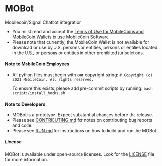 # MOBot

Mobilecoin/Signal Chatbot integration

* You must read and accept the [Terms of Use for MobileCoins and MobileCoin Wallets](./TERMS-OF-USE.md) to use MobileCoin Software.
* Please note that currently, the MobileCoin Wallet is not available for download or use by U.S. persons or entities, persons or entities located in the U.S., or persons or entities in other prohibited jurisdictions.

#### Note to MobileCoin Employees

* All python files must begin with our copyright string:
  ```# Copyright (c) 2021 MobileCoin. All rights reserved.```

  To ensure this exists, please add pre-commit scripts by running:
  ```bash scripts/install_hooks.sh```

#### Note to Developers

* MOBot is a prototype. Expect substantial changes before the release.
* Please see [CONTRIBUTING.md](./CONTRIBUTING.md) for notes on contributing bug reports and code.
* Please see [RUN.md](./RUN.md) for instructions on how to build and run the MOBot.

##### License

MOBot is available under open-source licenses. Look for the [LICENSE](./LICENSE) file for more information.
